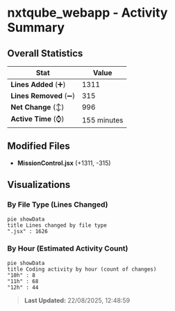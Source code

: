 # nxtqube_webapp - Activity Summary 

## Overall Statistics

| Stat                   | Value                                                             |
| ---------------------- | ----------------------------------------------------------------- |
| **Lines Added** (➕)   | 1311                                          |
| **Lines Removed** (➖) | 315                                        |
| **Net Change** (↕)    | 996                |
| **Active Time** (⌚)   | 155 minutes |


## Modified Files
- **MissionControl.jsx** (+1311, -315)

## Visualizations

### By File Type (Lines Changed)

```mermaid
pie showData
title Lines changed by file type
".jsx" : 1626
```

### By Hour (Estimated Activity Count)

```mermaid
pie showData
title Coding activity by hour (count of changes)
"10h" : 8
"11h" : 68
"12h" : 44
```


> **Last Updated:** 22/08/2025, 12:48:59
